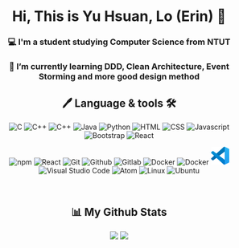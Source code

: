 <h1 align="center">Hi, This is Yu Hsuan, Lo (Erin) 👋 </h1>

<h3 align="center">💻 I'm a student studying Computer Science from NTUT </h3>
<h3 align="center">🌱 I’m currently learning DDD, Clean Architecture, Event Storming and more good design method </h3>

<h2 align="center"> 🖊 Language & tools 🛠</h2>
<p align="center">
    <img width="36px" src="https://icongr.am/devicon/c-original.svg?size=36&color=currentColor" alt="C" /> 
    <img width="36px" src="https://icongr.am/devicon/cplusplus-original.svg?size=36&color=currentColor" alt="C++"> 
    <img width="36px" src="https://icongr.am/devicon/csharp-original.svg?size=128&color=currentColor" alt="C++"> 
    <img width="36px" src="https://icongr.am/devicon/java-original.svg?size=128&color=currentColor" alt="Java" /> 
    <img width="36px" src="https://icongr.am/devicon/python-original.svg?size=36&color=currentColor" alt="Python" /> 
    <img width="36px" src="https://icongr.am/devicon/html5-original.svg?size=36&color=currentColor" alt="HTML" /> 
    <img width="36px" src="https://icongr.am/devicon/css3-original.svg?size=36&color=currentColor" alt="CSS" /> 
    <img width="36px" src="https://icongr.am/devicon/javascript-original.svg?size=36&color=currentColor" alt="Javascript" /> 
    <img width="36px" src="https://icongr.am/devicon/bootstrap-plain.svg?size=36&color=6f42c1" alt="Bootstrap" /> 
    <img width="36px" src="https://icongr.am/devicon/react-original-wordmark.svg?size=128&color=currentColor" alt="React" /> 
</p>

<p align="center">
    <img width="36px" src="https://icongr.am/devicon/npm-original-wordmark.svg?size=128&color=currentColor" alt="npm" /> 
    <img width="36px" src="https://icongr.am/devicon/mysql-original.svg?size=128&color=currentColor" alt="React" /> 
    <img width="36px" src="https://icongr.am/devicon/git-original.svg?size=36&color=currentColor" alt="Git" /> 
    <img width="36px" src="https://icongr.am/devicon/github-original.svg?size=36&color=currentColor" alt="Github" /> 
    <img width="36px" src="https://icongr.am/devicon/gitlab-original-wordmark.svg?size=128&color=currentColor" alt="Gitlab" /> 
    <img width="36px" src="https://icongr.am/devicon/docker-original-wordmark.svg?size=128&color=currentColor" alt="Docker" />
    <img width="36px" src="https://icongr.am/devicon/intellij-original.svg?size=128&color=currentColor" alt="Docker" />
    <img width="36px" src="https://raw.githubusercontent.com/github/explore/80688e429a7d4ef2fca1e82350fe8e3517d3494d/topics/visual-studio-code/visual-studio-code.png" alt="Visual Studio Code" /> 
    <img width="36px" src="https://icongr.am/devicon/visualstudio-plain.svg?size=128&color=currentColor" alt="Visual Studio Code" /> 
    <img width="36px" src="https://icongr.am/devicon/atom-original.svg?size=128&color=currentColor" alt="Atom" /> 
    <img width="36px" src="https://icongr.am/devicon/linux-original.svg?size=36&color=currentColor" alt="Linux" /> 
    <img width="36px" src="https://icongr.am/devicon/ubuntu-plain.svg?size=128&color=ff6a00" alt="Ubuntu" /> 
</p>

<br />

<h2 align="center"> 📊 My Github Stats </h2>
<p align="center">
    <img height=160 src="https://github-readme-stats.vercel.app/api?username=lohsuan&show_icons=true&hide=issues&theme=buefy">
    <img height=160 src="https://github-readme-stats.vercel.app/api/top-langs/?username=lohsuan&layout=compact&theme=buefy">
</p>
